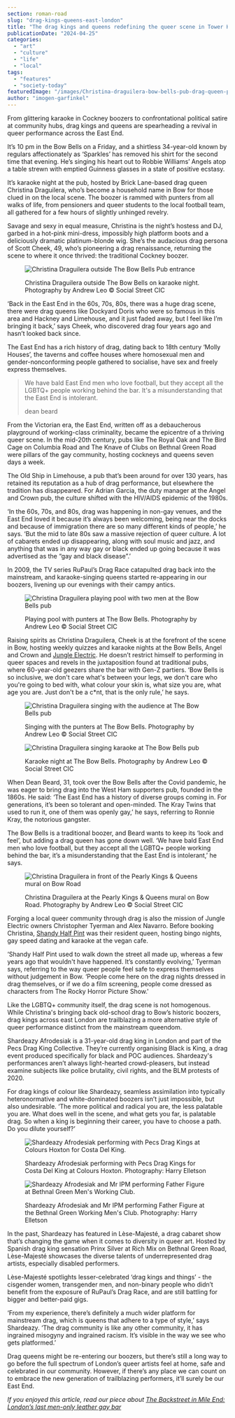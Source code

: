 ```yaml
---
section: roman-road
slug: "drag-kings-queens-east-london"
title: "The drag kings and queens redefining the queer scene in Tower Hamlets"
publicationDate: "2024-04-25"
categories: 
  - "art"
  - "culture"
  - "life"
  - "local"
tags: 
  - "features"
  - "society-today"
featuredImage: "/images/Christina-draguilera-bow-bells-pub-drag-queen-pink-sofa.jpg"
author: "imogen-garfinkel"
---
```


From glittering karaoke in Cockney boozers to confrontational political satire at community hubs, drag kings and queens are spearheading a revival in queer performance across the East End.

It’s 10 pm in the Bow Bells on a Friday, and a shirtless 34-year-old known by regulars affectionately as ‘Sparkles’ has removed his shirt for the second time that evening. He’s singing his heart out to Robbie Williams’ Angels atop a table strewn with emptied Guinness glasses in a state of positive ecstasy. 

It’s karaoke night at the pub, hosted by Brick Lane-based drag queen Christina Draguilera, who’s become a household name in Bow for those clued in on the local scene. The boozer is rammed with punters from all walks of life, from pensioners and queer students to the local football team, all gathered for a few hours of slightly unhinged revelry.

Savage and sexy in equal measure, Christina is the night’s hostess and DJ, garbed in a hot-pink mini-dress, impossibly high platform boots and a deliciously dramatic platinum-blonde wig. She’s the audacious drag persona of Scott Cheek, 49, who’s pioneering a drag renaissance, returning the scene to where it once thrived: the traditional Cockney boozer.

<figure>

![Christina Draguilera outside The Bow Bells Pub entrance](/images/Christina-draguilera-bow-bells-drag-queen-entrance-pub-6.jpg)

<figcaption>

Christina Draguilera outside The Bow Bells on karaoke night. Photography by Andrew Leo © Social Street CIC

</figcaption>

</figure>

‘Back in the East End in the 60s, 70s, 80s, there was a huge drag scene, there were drag queens like Dockyard Doris who were so famous in this area and Hackney and Limehouse, and it just faded away, but I feel like I’m bringing it back,’ says Cheek, who discovered drag four years ago and hasn’t looked back since.

The East End has a rich history of drag, dating back to 18th century ‘Molly Houses’, the taverns and coffee houses where homosexual men and gender-nonconforming people gathered to socialise, have sex and freely express themselves.

> We have bald East End men who love football, but they accept all the LGBTQ+ people working behind the bar. It's a misunderstanding that the East End is intolerant.
> 
> dean beard

From the Victorian era, the East End, written off as a debaucherous playground of working-class criminality, became the epicentre of a thriving queer scene. In the mid-20th century, pubs like The Royal Oak and The Bird Cage on Columbia Road and The Knave of Clubs on Bethnal Green Road were pillars of the gay community, hosting cockneys and queens seven days a week.

The Old Ship in Limehouse, a pub that’s been around for over 130 years, has retained its reputation as a hub of drag performance, but elsewhere the tradition has disappeared. For Adrian Garcia, the duty manager at the Angel and Crown pub, the culture shifted with the HIV/AIDS epidemic of the 1980s.

‘In the 60s, 70s, and 80s, drag was happening in non-gay venues, and the East End loved it because it’s always been welcoming, being near the docks and because of immigration there are so many different kinds of people,’ he says. ‘But the mid to late 80s saw a massive rejection of queer culture. A lot of cabarets ended up disappearing, along with soul music and jazz, and anything that was in any way gay or black ended up going because it was advertised as the “gay and black disease”.’

In 2009, the TV series RuPaul’s Drag Race catapulted drag back into the mainstream, and karaoke-singing queens started re-appearing in our boozers, livening up our evenings with their campy antics.

<figure>

![Christina Draguilera playing pool with two men at the Bow Bells pub](/images/Christina-draguilera-bow-bells-drag-queen-pool-table-5-1024x683.jpg)

<figcaption>

Playing pool with punters at The Bow Bells. Photography by Andrew Leo © Social Street CIC

</figcaption>

</figure>

Raising spirits as Christina Draguilera, Cheek is at the forefront of the scene in Bow, hosting weekly quizzes and karaoke nights at the Bow Bells, Angel and Crown and [Jungle Electric](https://romanroadlondon.com/jungle-electric-safe-place-women/). He doesn’t restrict himself to performing in queer spaces and revels in the juxtaposition found at traditional pubs, where 60-year-old geezers share the bar with Gen-Z partiers. ‘Bow Bells is so inclusive, we don't care what's between your legs, we don't care who you're going to bed with, what colour your skin is, what size you are, what age you are. Just don't be a c\*nt, that is the only rule,’ he says.

<figure>

![Christina Draguilera singing with the audience at The Bow Bells pub](/images/Christina-draguilera-bow-bells-drag-queen-audience-1-1024x683.jpg)

<figcaption>

Singing with the punters at The Bow Bells. Photography by Andrew Leo © Social Street CIC

</figcaption>

</figure>

<figure>

![Christina Draguilera singing karaoke at The Bow Bells pub](/images/Christina-draguilera-bow-bells-drag-queen-karaoke-audience-3-1024x683.jpg)

<figcaption>

Karaoke night at The Bow Bells. Photography by Andrew Leo © Social Street CIC

</figcaption>

</figure>

When Dean Beard, 31, took over the Bow Bells after the Covid pandemic, he was eager to bring drag into the West Ham supporters pub, founded in the 1860s. He said: ‘The East End has a history of diverse groups coming in. For generations, it’s been so tolerant and open-minded. The Kray Twins that used to run it, one of them was openly gay,’ he says, referring to Ronnie Kray, the notorious gangster.

The Bow Bells is a traditional boozer, and Beard wants to keep its ‘look and feel’, but adding a drag queen has gone down well. ‘We have bald East End men who love football, but they accept all the LGBTQ+ people working behind the bar, it’s a misunderstanding that the East End is intolerant,’ he says. 

<figure>

![Christina Draguilera in front of the Pearly Kings & Queens mural on Bow Road](/images/Christina-draguilera-bow-bells-drag-queen-mural-4-1024x683.jpg)

<figcaption>

Christina Draguilera at the Pearly Kings & Queens mural on Bow Road. Photography by Andrew Leo © Social Street CIC

</figcaption>

</figure>

Forging a local queer community through drag is also the mission of Jungle Electric owners Christopher Tyerman and Alex Navarro. Before booking Christina, [Shandy Half Pint](https://romanroadlondon.com/adria-alvarez-shandy-half-pint-drag-queen-bow-interview/) was their resident queen, hosting bingo nights, gay speed dating and karaoke at the vegan cafe.

‘Shandy Half Pint used to walk down the street all made up, whereas a few years ago that wouldn't have happened. It’s constantly evolving,’ Tyerman says, referring to the way queer people feel safe to express themselves without judgement in Bow. ‘People come here on the drag nights dressed in drag themselves, or if we do a film screening, people come dressed as characters from The Rocky Horror Picture Show.'

Like the LGBTQ+ community itself, the drag scene is not homogenous. While Christina's bringing back old-school drag to Bow’s historic boozers, drag kings across east London are trailblazing a more alternative style of queer performance distinct from the mainstream queendom.

Shardeazy Afrodesiak is a 31-year-old drag king in London and part of the Pecs Drag King Collective. They’re currently organising Black is King, a drag event produced specifically for black and POC audiences. Shardeazy's performances aren’t always light-hearted crowd-pleasers, but instead examine subjects like police brutality, civil rights, and the BLM protests of 2020.

For drag kings of colour like Shardeazy, seamless assimilation into typically heteronormative and white-dominated boozers isn’t just impossible, but also undesirable. ‘The more political and radical you are, the less palatable you are. What does well in the scene, and what gets you far, is palatable drag. So when a king is beginning their career, you have to choose a path. Do you dilute yourself?’

<figure>

![Shardeazy Afrodesiak performing with Pecs Drag Kings at Colours Hoxton for Costa Del King.](/images/Shardeazy-afrodesiak-Costa-Del-King-drag-colours-hoxton-1024x683.jpg)

<figcaption>

Shardeazy Afrodesiak performing with Pecs Drag Kings for Costa Del King at Colours Hoxton. Photography: Harry Elletson

</figcaption>

</figure>

<figure>

![Shardeazy Afrodesiak and Mr IPM performing Father Figure at Bethnal Green Men's Working Club.](/images/shardeazy-afrodesiak-father-figure-drag-king-bethnal-green-men_s-working-club-1024x683.jpg)

<figcaption>

Shardeazy Afrodesiak and Mr IPM performing Father Figure at the Bethnal Green Working Men's Club. Photography: Harry Elletson

</figcaption>

</figure>

In the past, Shardeazy has featured in Lèse-Majesté, a drag cabaret show that’s changing the game when it comes to diversity in queer art. Hosted by Spanish drag king sensation Prinx Silver at Rich Mix on Bethnal Green Road, Lèse-Majesté showcases the diverse talents of underrepresented drag artists, especially disabled performers.

Lèse-Majesté spotlights lesser-celebrated ‘drag kings and things’ - the cisgender women, transgender men, and non-binary people who didn’t benefit from the exposure of RuPaul’s Drag Race, and are still battling for bigger and better-paid gigs.

‘From my experience, there’s definitely a much wider platform for mainstream drag, which is queens that adhere to a type of style,’ says Shardeazy. ‘The drag community is like any other community, it has ingrained misogyny and ingrained racism. It’s visible in the way we see who gets platformed.’

Drag queens might be re-entering our boozers, but there’s still a long way to go before the full spectrum of London’s queer artists feel at home, safe and celebrated in our community. However, if there’s any place we can count on to embrace the new generation of trailblazing performers, it’ll surely be our East End.

_If you enjoyed this article, read our piece about [The Backstreet in Mile End: London’s last men-only leather gay bar](https://romanroadlondon.com/the-backstreet-gay-leather-fetish-club-mile-end/)_


